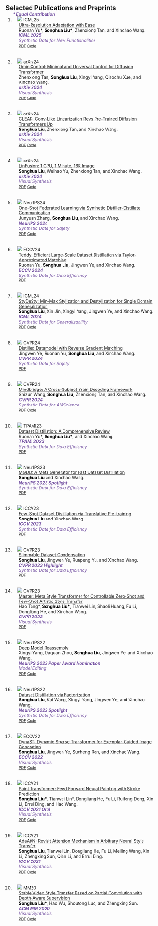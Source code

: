 <head>
  <style>
    .publication-title {
      color: blue;
    }
    .publication-authors {
      color: black;
    }
    .publication-periodical {
      color: purple;
    }
  </style>
</head>
<h2 id="publications" style="margin: 2px 0px -15px;">Selected Publications and Preprints</h2>

<div class="publications">
<ol class="bibliography">
<strong><i style="color:#7b5aa6">* Equal Contribution</i></strong>
<li>
<div class="pub-row">
  <div class="col-sm-3 abbr" style="position: relative;padding-right: 15px;padding-left: 15px;">
    <img src="assets/img/urae.jpg" class="teaser img-fluid z-depth-1">
    <abbr class="badge">ICML25</abbr>
  </div>


  <div class="col-sm-9" style="position: relative;padding-right: 15px;padding-left: 20px;">
    <div class="title"><a href="https://arxiv.org/abs/2503.16322">Ultra-Resolution Adaptation with Ease</a></div>
    <div class="author">Ruonan Yu*, <b class="publication-authors">Songhua Liu*</b>, Zhenxiong Tan, and Xinchao Wang.</div>
    <div class="periodical"><strong><i style="color:#7b5aa6">ICML 2025</i></strong>
    <div class="periodical"><i style="color:#7b5aa6">Synthetic Data for New Functionalities</i>
    <div class="links">
      <a href="https://arxiv.org/pdf/2503.16322" class="btn btn-sm z-depth-0" role="button" target="_blank" style="font-size:12px;">PDF</a>
      <a href="https://github.com/Huage001/URAE" class="btn btn-sm z-depth-0" role="button" target="_blank" style="font-size:12px;">Code</a>
    </div>
  </div>
</div>

<br>
<br>

<li>

<div class="pub-row">
  <div class="col-sm-3 abbr" style="position: relative;padding-right: 15px;padding-left: 15px;">
    <img src="assets/img/omini.jpg" class="teaser img-fluid z-depth-1">
    <abbr class="badge">arXiv24</abbr>
  </div>


  <div class="col-sm-9" style="position: relative;padding-right: 15px;padding-left: 20px;">
    <div class="title"><a href="https://arxiv.org/abs/2411.15098">OminiControl: Minimal and Universal Control for Diffusion Transformer</a></div>
    <div class="author">Zhenxiong Tan, <b class="publication-authors">Songhua Liu</b>, Xingyi Yang, Qiaochu Xue, and Xinchao Wang.</div>
    <div class="periodical"><strong><i style="color:#7b5aa6">arXiv 2024</i></strong>
    <div class="periodical"><i style="color:#7b5aa6">Visual Synthesis</i>
    <div class="links">
      <a href="https://arxiv.org/pdf/2411.15098" class="btn btn-sm z-depth-0" role="button" target="_blank" style="font-size:12px;">PDF</a>
      <a href="https://github.com/Yuanshi9815/OminiControl" class="btn btn-sm z-depth-0" role="button" target="_blank" style="font-size:12px;">Code</a>
    </div>
  </div>
</div>

<br>
<br>

<li>

<div class="pub-row">
  <div class="col-sm-3 abbr" style="position: relative;padding-right: 15px;padding-left: 15px;">
    <img src="assets/img/clear.jpg" class="teaser img-fluid z-depth-1">
    <abbr class="badge">arXiv24</abbr>
  </div>


  <div class="col-sm-9" style="position: relative;padding-right: 15px;padding-left: 20px;">
    <div class="title"><a href="https://arxiv.org/abs/2412.16112">CLEAR: Conv-Like Linearization Revs Pre-Trained Diffusion Transformers Up</a></div>
    <div class="author"><b class="publication-authors">Songhua Liu</b>, Zhenxiong Tan, and Xinchao Wang.</div>
    <div class="periodical"><strong><i style="color:#7b5aa6">arXiv 2024</i></strong>
    <div class="periodical"><i style="color:#7b5aa6">Visual Synthesis</i>
    <div class="links">
      <a href="https://arxiv.org/pdf/2412.16112" class="btn btn-sm z-depth-0" role="button" target="_blank" style="font-size:12px;">PDF</a>
      <a href="https://github.com/Huage001/CLEAR" class="btn btn-sm z-depth-0" role="button" target="_blank" style="font-size:12px;">Code</a>
    </div>
  </div>
</div>

<br>
<br>

<li>

<div class="pub-row">
  <div class="col-sm-3 abbr" style="position: relative;padding-right: 15px;padding-left: 15px;">
    <img src="assets/img/linfusion.jpg" class="teaser img-fluid z-depth-1">
    <abbr class="badge">arXiv24</abbr>
  </div>


  <div class="col-sm-9" style="position: relative;padding-right: 15px;padding-left: 20px;">
    <div class="title"><a href="https://arxiv.org/abs/2409.02097">LinFusion: 1 GPU, 1 Minute, 16K Image</a></div>
    <div class="author"><b class="publication-authors">Songhua Liu</b>, Weihao Yu, Zhenxiong Tan, and Xinchao Wang.</div>
    <div class="periodical"><strong><i style="color:#7b5aa6">arXiv 2024</i></strong>
    <div class="periodical"><i style="color:#7b5aa6">Visual Synthesis</i>
    <div class="links">
      <a href="https://arxiv.org/pdf/2409.02097" class="btn btn-sm z-depth-0" role="button" target="_blank" style="font-size:12px;">PDF</a>
      <a href="https://github.com/Huage001/LinFusion" class="btn btn-sm z-depth-0" role="button" target="_blank" style="font-size:12px;">Code</a>
    </div>
  </div>
</div>

<br>
<br>

<li>

<div class="pub-row">
  <div class="col-sm-3 abbr" style="position: relative;padding-right: 15px;padding-left: 15px;">
    <img src="assets/img/fed.jpg" class="teaser img-fluid z-depth-1">
    <abbr class="badge">NeurIPS24</abbr>
  </div>


  <div class="col-sm-9" style="position: relative;padding-right: 15px;padding-left: 20px;">
    <div class="title"><a href="https://arxiv.org/abs/2412.05186">One-Shot Federated Learning via Synthetic Distiller-Distillate Communication</a></div>
    <div class="author">Junyuan Zhang, <b class="publication-authors">Songhua Liu</b>, and Xinchao Wang.</div>
    <div class="periodical"><strong><i style="color:#7b5aa6">NeurIPS 2024</i></strong>
    <div class="periodical"><i style="color:#7b5aa6">Synthetic Data for Safety</i>
    <div class="links">
      <a href="https://arxiv.org/pdf/2412.05186" class="btn btn-sm z-depth-0" role="button" target="_blank" style="font-size:12px;">PDF</a>
      <a href="https://github.com/Carkham/FedSD2C" class="btn btn-sm z-depth-0" role="button" target="_blank" style="font-size:12px;">Code</a>
    </div>
  </div>
</div>

<br>
<br>

<li>

<div class="pub-row">
  <div class="col-sm-3 abbr" style="position: relative;padding-right: 15px;padding-left: 15px;">
    <img src="assets/img/teddy.jpg" class="teaser img-fluid z-depth-1">
    <abbr class="badge">ECCV24</abbr>
  </div>


  <div class="col-sm-9" style="position: relative;padding-right: 15px;padding-left: 20px;">
    <div class="title"><a href="https://arxiv.org/abs/2410.07579">Teddy: Efficient Large-Scale Dataset Distillation via Taylor-Approximated Matching</a></div>
    <div class="author">Ruonan Yu, <b class="publication-authors">Songhua Liu</b>, Jingwen Ye, and Xinchao Wang.</div>
    <div class="periodical"><strong><i style="color:#7b5aa6">ECCV 2024</i></strong>
    <div class="periodical"><i style="color:#7b5aa6">Synthetic Data for Data Efficiency</i>
    <div class="links">
      <a href="https://arxiv.org/pdf/2410.075794" class="btn btn-sm z-depth-0" role="button" target="_blank" style="font-size:12px;">PDF</a>
    </div>
  </div>
</div>

<br>
<br>

<li>

<div class="pub-row">
  <div class="col-sm-3 abbr" style="position: relative;padding-right: 15px;padding-left: 15px;">
    <img src="assets/img/cot.jpg" class="teaser img-fluid z-depth-1">
    <abbr class="badge">ICML24</abbr>
  </div>

  <div class="col-sm-9" style="position: relative;padding-right: 15px;padding-left: 20px;">
    <div class="title"><a href="https://arxiv.org/abs/2406.00275">StyDeSty: Min-Max Stylization and Destylization for Single Domain Generalization</a></div>
    <div class="author"><b class="publication-authors">Songhua Liu</b>, Xin Jin, Xingyi Yang, Jingwen Ye, and Xinchao Wang.</div>
    <div class="periodical"><strong><i style="color:#7b5aa6">ICML 2024</i></strong>
    <div class="periodical"><i style="color:#7b5aa6">Synthetic Data for Generalizability</i>
    <div class="links">
      <a href="https://arxiv.org/pdf/2406.00275" class="btn btn-sm z-depth-0" role="button" target="_blank" style="font-size:12px;">PDF</a>
      <a href="https://github.com/Huage001/StyDeSty" class="btn btn-sm z-depth-0" role="button" target="_blank" style="font-size:12px;">Code</a>
    </div>
  </div>
</div>

<br>
<br>

<li>

<div class="pub-row">
  <div class="col-sm-3 abbr" style="position: relative;padding-right: 15px;padding-left: 15px;">
    <img src="assets/img/reversed_gm.jpg" class="teaser img-fluid z-depth-1">
    <abbr class="badge">CVPR24</abbr>
  </div>


  <div class="col-sm-9" style="position: relative;padding-right: 15px;padding-left: 20px;">
    <div class="title"><a href="https://arxiv.org/abs/2404.14006">Distilled Datamodel with Reverse Gradient Matching</a></div>
    <div class="author">Jingwen Ye, Ruonan Yu, <b class="publication-authors">Songhua Liu</b>, and Xinchao Wang.</div>
    <div class="periodical"><strong><i style="color:#7b5aa6">CVPR 2024</i></strong>
    <div class="periodical"><i style="color:#7b5aa6">Synthetic Data for Safety</i>
    <div class="links">
      <a href="https://arxiv.org/pdf/2404.14006" class="btn btn-sm z-depth-0" role="button" target="_blank" style="font-size:12px;">PDF</a>
    </div>
  </div>
</div>

<br>
<br>

<li>

<div class="pub-row">
  <div class="col-sm-3 abbr" style="position: relative;padding-right: 15px;padding-left: 15px;">
    <img src="assets/img/mindbridge.jpg" class="teaser img-fluid z-depth-1">
    <abbr class="badge">CVPR24</abbr>
  </div>


  <div class="col-sm-9" style="position: relative;padding-right: 15px;padding-left: 20px;">
    <div class="title"><a href="https://arxiv.org/abs/2404.07850">Mindbridge: A Cross-Subject Brain Decoding Framework</a></div>
    <div class="author">Shizun Wang, <b class="publication-authors">Songhua Liu</b>, Zhenxiong Tan, and Xinchao Wang.</div>
    <div class="periodical"><strong><i style="color:#7b5aa6">CVPR 2024</i></strong>
    <div class="periodical"><i style="color:#7b5aa6">Synthetic Data for AI4Science</i>
    <div class="links">
      <a href="https://arxiv.org/pdf/2404.07850" class="btn btn-sm z-depth-0" role="button" target="_blank" style="font-size:12px;">PDF</a>
      <a href="https://github.com/littlepure2333/MindBridge" class="btn btn-sm z-depth-0" role="button" target="_blank" style="font-size:12px;">Code</a>
    </div>
  </div>
</div>

<br>
<br>

<li>

<div class="pub-row">
  <div class="col-sm-3 abbr" style="position: relative;padding-right: 15px;padding-left: 15px;">
    <img src="assets/img/cot.jpg" class="teaser img-fluid z-depth-1">
    <abbr class="badge">TPAMI23</abbr>
  </div>

  <div class="col-sm-9" style="position: relative;padding-right: 15px;padding-left: 20px;">
    <div class="title"><a href="https://arxiv.org/abs/2301.07014">Dataset Distillation: A Comprehensive Review</a></div>
    <div class="author">Ruonan Yu*, <b class="publication-authors">Songhua Liu*</b>, and Xinchao Wang.</div>
    <div class="periodical"><strong><i style="color:#7b5aa6">TPAMI 2023</i></strong>
    <div class="periodical"><i style="color:#7b5aa6">Synthetic Data for Data Efficiency</i>
    <div class="links">
      <a href="https://arxiv.org/pdf/2301.07014" class="btn btn-sm z-depth-0" role="button" target="_blank" style="font-size:12px;">PDF</a>
    </div>
  </div>
</div>

<br>
<br>

<li>

<div class="pub-row">
  <div class="col-sm-3 abbr" style="position: relative;padding-right: 15px;padding-left: 15px;">
    <img src="assets/img/mgdd.jpg" class="teaser img-fluid z-depth-1">
    <abbr class="badge">NeurIPS23</abbr>
  </div>


  <div class="col-sm-9" style="position: relative;padding-right: 15px;padding-left: 20px;">
    <div class="title"><a href="https://proceedings.neurips.cc/paper_files/paper/2023/hash/b0506debbf49e31d25690fbd1e69cd2f-Abstract-Conference.html">MGDD: A Meta Generator for Fast Dataset Distillation</a></div>
    <div class="author"><b class="publication-authors">Songhua Liu</b> and Xinchao Wang.</div>
    <div class="periodical"><strong><i style="color:#7b5aa6">NeurIPS 2023 Spotlight</i></strong>
    <div class="periodical"><i style="color:#7b5aa6">Synthetic Data for Data Efficiency</i>
    <div class="links">
      <a href="https://proceedings.neurips.cc/paper_files/paper/2023/file/b0506debbf49e31d25690fbd1e69cd2f-Paper-Conference.pdf" class="btn btn-sm z-depth-0" role="button" target="_blank" style="font-size:12px;">PDF</a>
    </div>
  </div>
</div>

<br>
<br>

<li>

<div class="pub-row">
  <div class="col-sm-3 abbr" style="position: relative;padding-right: 15px;padding-left: 15px;">
    <img src="assets/img/fewshot_dd.jpg" class="teaser img-fluid z-depth-1">
    <abbr class="badge">ICCV23</abbr>
  </div>


  <div class="col-sm-9" style="position: relative;padding-right: 15px;padding-left: 20px;">
    <div class="title"><a href="https://openaccess.thecvf.com/content/ICCV2023/html/Liu_Few-Shot_Dataset_Distillation_via_Translative_Pre-Training_ICCV_2023_paper.html">Few-Shot Dataset Distillation via Translative Pre-training</a></div>
    <div class="author"><b class="publication-authors">Songhua Liu</b> and Xinchao Wang.</div>
    <div class="periodical"><strong><i style="color:#7b5aa6">ICCV 2023</i></strong>
    <div class="periodical"><i style="color:#7b5aa6">Synthetic Data for Data Efficiency</i>
    <div class="links">
      <a href="https://openaccess.thecvf.com/content/ICCV2023/papers/Liu_Few-Shot_Dataset_Distillation_via_Translative_Pre-Training_ICCV_2023_paper.pdf" class="btn btn-sm z-depth-0" role="button" target="_blank" style="font-size:12px;">PDF</a>
    </div>
  </div>
</div>

<br>
<br>

<li>

<div class="pub-row">
  <div class="col-sm-3 abbr" style="position: relative;padding-right: 15px;padding-left: 15px;">
    <img src="assets/img/slimmable_dc.jpg" class="teaser img-fluid z-depth-1">
    <abbr class="badge">CVPR23</abbr>
  </div>


  <div class="col-sm-9" style="position: relative;padding-right: 15px;padding-left: 20px;">
    <div class="title"><a href="https://openaccess.thecvf.com/content/CVPR2023/html/Liu_Slimmable_Dataset_Condensation_CVPR_2023_paper.html">Slimmable Dataset Condensation</a></div>
    <div class="author"><b class="publication-authors">Songhua Liu</b>, Jingwen Ye, Runpeng Yu, and Xinchao Wang.</div>
    <div class="periodical"><strong><i style="color:#7b5aa6">CVPR 2023 Highlight</i></strong>
    <div class="periodical"><i style="color:#7b5aa6">Synthetic Data for Data Efficiency</i>
    <div class="links">
      <a href="https://openaccess.thecvf.com/content/CVPR2023/papers/Liu_Slimmable_Dataset_Condensation_CVPR_2023_paper.pdf" class="btn btn-sm z-depth-0" role="button" target="_blank" style="font-size:12px;">PDF</a>
    </div>
  </div>
</div>

<br>
<br>

<li>

<div class="pub-row">
  <div class="col-sm-3 abbr" style="position: relative;padding-right: 15px;padding-left: 15px;">
    <img src="assets/img/master.jpg" class="teaser img-fluid z-depth-1">
    <abbr class="badge">CVPR23</abbr>
  </div>


  <div class="col-sm-9" style="position: relative;padding-right: 15px;padding-left: 20px;">
    <div class="title"><a href="https://openaccess.thecvf.com/content/CVPR2023/html/Tang_Master_Meta_Style_Transformer_for_Controllable_Zero-Shot_and_Few-Shot_Artistic_CVPR_2023_paper.html">Master: Meta Style Transformer for Controllable Zero-Shot and Few-Shot Artistic Style Transfer</a></div>
    <div class="author">Hao Tang*, <b class="publication-authors">Songhua Liu*</b>, Tianwei Lin, Shaoli Huang, Fu Li, Dongliang He, and Xinchao Wang.</div>
    <div class="periodical"><strong><i style="color:#7b5aa6">CVPR 2023</i></strong>
    <div class="periodical"><i style="color:#7b5aa6">Visual Synthesis</i>
    <div class="links">
      <a href="https://openaccess.thecvf.com/content/CVPR2023/papers/Tang_Master_Meta_Style_Transformer_for_Controllable_Zero-Shot_and_Few-Shot_Artistic_CVPR_2023_paper.pdf" class="btn btn-sm z-depth-0" role="button" target="_blank" style="font-size:12px;">PDF</a>
    </div>
  </div>
</div>

<br>
<br>

<li>

<div class="pub-row">
  <div class="col-sm-3 abbr" style="position: relative;padding-right: 15px;padding-left: 15px;">
    <img src="assets/img/dery.jpg" class="teaser img-fluid z-depth-1">
    <abbr class="badge">NeurIPS22</abbr>
  </div>


  <div class="col-sm-9" style="position: relative;padding-right: 15px;padding-left: 20px;">
    <div class="title"><a href="https://arxiv.org/abs/2210.17409">Deep Model Reassembly</a></div>
    <div class="author">Xingyi Yang, Daquan Zhou, <b class="publication-authors">Songhua Liu</b>, Jingwen Ye, and Xinchao Wang.</div>
    <div class="periodical"><strong><i style="color:#7b5aa6">NeurIPS 2022 Paper Award Nomination</i></strong>
    <div class="periodical"><i style="color:#7b5aa6">Model Editing</i>
    <div class="links">
      <a href="https://arxiv.org/pdf/2210.17409" class="btn btn-sm z-depth-0" role="button" target="_blank" style="font-size:12px;">PDF</a>
      <a href="https://github.com/Adamdad/DeRy" class="btn btn-sm z-depth-0" role="button" target="_blank" style="font-size:12px;">Code</a>
    </div>
  </div>
</div>

<br>
<br>

<li>

<div class="pub-row">
  <div class="col-sm-3 abbr" style="position: relative;padding-right: 15px;padding-left: 15px;">
    <img src="assets/img/haba.jpg" class="teaser img-fluid z-depth-1">
    <abbr class="badge">NeurIPS22</abbr>
  </div>


  <div class="col-sm-9" style="position: relative;padding-right: 15px;padding-left: 20px;">
    <div class="title"><a href="https://arxiv.org/abs/2210.16774">Dataset Distillation via Factorization</a></div>
    <div class="author"><b class="publication-authors">Songhua Liu</b>, Kai Wang, Xingyi Yang, Jingwen Ye, and Xinchao Wang.</div>
    <div class="periodical"><strong><i style="color:#7b5aa6">NeurIPS 2022 Spotlight</i></strong>
    <div class="periodical"><i style="color:#7b5aa6">Synthetic Data for Data Efficiency</i>
    <div class="links">
      <a href="https://arxiv.org/pdf/2210.16774" class="btn btn-sm z-depth-0" role="button" target="_blank" style="font-size:12px;">PDF</a>
      <a href="https://github.com/Huage001/DatasetFactorization" class="btn btn-sm z-depth-0" role="button" target="_blank" style="font-size:12px;">Code</a>
    </div>
  </div>
</div>

<br>
<br>

<li>

<div class="pub-row">
  <div class="col-sm-3 abbr" style="position: relative;padding-right: 15px;padding-left: 15px;">
    <img src="assets/img/dynast.jpg" class="teaser img-fluid z-depth-1">
    <abbr class="badge">ECCV22</abbr>
  </div>


  <div class="col-sm-9" style="position: relative;padding-right: 15px;padding-left: 20px;">
    <div class="title"><a href="https://arxiv.org/abs/2207.06124">DynaST: Dynamic Sparse Transformer for Exemplar-Guided Image Generation</a></div>
    <div class="author"><b class="publication-authors">Songhua Liu</b>, Jingwen Ye, Sucheng Ren, and Xinchao Wang.</div>
    <div class="periodical"><strong><i style="color:#7b5aa6">ECCV 2022</i></strong>
    <div class="periodical"><i style="color:#7b5aa6">Visual Synthesis</i>
    <div class="links">
      <a href="https://arxiv.org/pdf/2207.06124" class="btn btn-sm z-depth-0" role="button" target="_blank" style="font-size:12px;">PDF</a>
      <a href="https://github.com/Huage001/DynaST" class="btn btn-sm z-depth-0" role="button" target="_blank" style="font-size:12px;">Code</a>
    </div>
  </div>
</div>

<br>
<br>

<li>

<div class="pub-row">
  <div class="col-sm-3 abbr" style="position: relative;padding-right: 15px;padding-left: 15px;">
    <img src="assets/img/painttransformer.jpg" class="teaser img-fluid z-depth-1">
    <abbr class="badge">ICCV21</abbr>
  </div>


  <div class="col-sm-9" style="position: relative;padding-right: 15px;padding-left: 20px;">
    <div class="title"><a href="https://arxiv.org/abs/2108.03798">Paint Transformer: Feed Forward Neural Painting with Stroke Prediction</a></div>
    <div class="author"><b class="publication-authors">Songhua Liu*</b>, Tianwei Lin*, Dongliang He, Fu Li, Ruifeng Deng, Xin Li, Errui Ding, and Hao Wang.</div>
    <div class="periodical"><strong><i style="color:#7b5aa6">ICCV 2021 Oral</i></strong>
    <div class="periodical"><i style="color:#7b5aa6">Visual Synthesis</i>
    <div class="links">
      <a href="https://arxiv.org/pdf/2108.03798" class="btn btn-sm z-depth-0" role="button" target="_blank" style="font-size:12px;">PDF</a>
      <a href="https://github.com/Huage001/PaintTransformer" class="btn btn-sm z-depth-0" role="button" target="_blank" style="font-size:12px;">Code</a>
    </div>
  </div>
</div>

<br>
<br>

<li>

<div class="pub-row">
  <div class="col-sm-3 abbr" style="position: relative;padding-right: 15px;padding-left: 15px;">
    <img src="assets/img/cot.jpg" class="teaser img-fluid z-depth-1">
    <abbr class="badge">ICCV21</abbr>
  </div>

  <div class="col-sm-9" style="position: relative;padding-right: 15px;padding-left: 20px;">
    <div class="title"><a href="https://arxiv.org/abs/2108.03647">AdaAttN: Revisit Attention Mechanism in Arbitrary Neural Style Transfer</a></div>
    <div class="author"><b class="publication-authors">Songhua Liu</b>, Tianwei Lin, Dongliang He, Fu Li, Meiling Wang, Xin Li, Zhengxing Sun, Qian Li, and Errui Ding.</div>
    <div class="periodical"><strong><i style="color:#7b5aa6">ICCV 2021</i></strong>
    <div class="periodical"><i style="color:#7b5aa6">Visual Synthesis</i>
    <div class="links">
      <a href="https://arxiv.org/pdf/2108.03647" class="btn btn-sm z-depth-0" role="button" target="_blank" style="font-size:12px;">PDF</a>
      <a href="https://github.com/Huage001/AdaAttN" class="btn btn-sm z-depth-0" role="button" target="_blank" style="font-size:12px;">Code</a>
    </div>
  </div>
</div>

<br>
<br>

<li>

<div class="pub-row">
  <div class="col-sm-3 abbr" style="position: relative;padding-right: 15px;padding-left: 15px;">
    <img src="assets/img/vst.jpg" class="teaser img-fluid z-depth-1">
    <abbr class="badge">MM20</abbr>
  </div>

  <div class="col-sm-9" style="position: relative;padding-right: 15px;padding-left: 20px;">
    <div class="title"><a href="https://dl.acm.org/doi/abs/10.1145/3394171.3413526">Stable Video Style Transfer Based on Partial Convolution with Depth-Aware Supervision</a></div>
    <div class="author"><b class="publication-authors">Songhua Liu*</b>, Hao Wu, Shoutong Luo, and Zhengxing Sun.</div>
    <div class="periodical"><strong><i style="color:#7b5aa6">ACM MM 2020</i></strong>
    <div class="periodical"><i style="color:#7b5aa6">Visual Synthesis</i>
    <div class="links">
      <a href="https://drive.google.com/file/u/0/d/1rxuTLhrZR_3j9THuf2iGWEIV8jcqQrBP/view" class="btn btn-sm z-depth-0" role="button" target="_blank" style="font-size:12px;">PDF</a>
      <a href="https://github.com/Huage001/Artistic-Video-Partial-Conv-Depth-Loss" class="btn btn-sm z-depth-0" role="button" target="_blank" style="font-size:12px;">Code</a>
    </div>
  </div>
</div>

</div>

